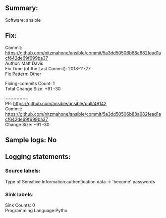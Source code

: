 ## Summary:  
Software: ansible  
## Fix:  
Commit: https://github.com/nitzmahone/ansible/commit/5a3dd50506b88a682fead1acf642de69f699ba37  
Author: Matt Davis  
Fix Time (of the Last Commit): 2018-11-27  
Fix Pattern: Other  
  
  
Fixing-commits Count: 1  
Total Change Size: +91 -30  
  
========  
PR: https://github.com/ansible/ansible/pull/49142  
Commit: https://github.com/nitzmahone/ansible/commit/5a3dd50506b88a682fead1acf642de69f699ba37  
Change Size: +91 -30  
## Sample logs: No  
## Logging statements:  
### Source labels:  
Type of Sensitive Information:authentication data -> 'become' passwords  
### Sink labels:  
Sink Counts: 0  
Programming Language:Pytho  
